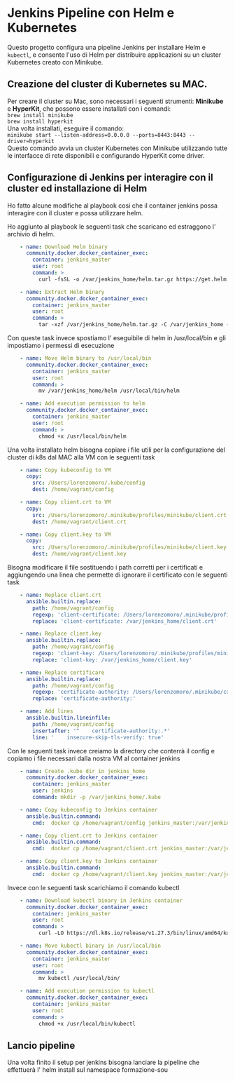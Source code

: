 # Jenkins Pipeline con Helm e Kubernetes

Questo progetto configura una pipeline Jenkins per installare Helm e `kubectl`, e consente l'uso di Helm per distribuire applicazioni su un cluster Kubernetes creato con Minikube.

## Creazione del cluster di Kubernetes su MAC.

Per creare il cluster su Mac, sono necessari i seguenti strumenti: **Minikube** e **HyperKit**, che possono essere installati con i comandi:  
`brew install minikube`  
`brew install hyperkit`  
Una volta installati, eseguire il comando:  
`minikube start --listen-address=0.0.0.0 --ports=8443:8443 --driver=hyperkit`  
Questo comando avvia un cluster Kubernetes con Minikube utilizzando tutte le interfacce di rete disponibili e configurando HyperKit come driver.

## Configurazione di Jenkins per interagire con il cluster ed installazione di Helm

Ho fatto alcune modifiche al playbook cosi che il container jenkins possa interagire con il cluster e possa utilizzare helm.  

Ho aggiunto al playbook le seguenti task che scaricano ed estraggono l' archivio di helm.
```yaml
    - name: Download Helm binary
      community.docker.docker_container_exec:
        container: jenkins_master
        user: root
        command: >
          curl -fsSL -o /var/jenkins_home/helm.tar.gz https://get.helm.sh/helm-v3.16.3-linux-amd64.tar.gz

    - name: Extract Helm binary
      community.docker.docker_container_exec:
        container: jenkins_master
        user: root
        command: >
          tar -xzf /var/jenkins_home/helm.tar.gz -C /var/jenkins_home --strip-components=1 linux-amd64/helm
```
Con queste task invece spostiamo l' eseguibile di helm in /usr/local/bin e gli impostiamo i permessi di esecuzione
```yaml
    - name: Move Helm binary to /usr/local/bin
      community.docker.docker_container_exec:
        container: jenkins_master
        user: root
        command: >
          mv /var/jenkins_home/helm /usr/local/bin/helm

    - name: Add execution permission to helm
      community.docker.docker_container_exec:
        container: jenkins_master
        user: root
        command: >
          chmod +x /usr/local/bin/helm
```
Una volta installato helm bisogna copiare i file utili per la configurazione del cluster di k8s dal MAC alla VM con le seguenti task
```yaml
    - name: Copy kubeconfig to VM
      copy:
        src: /Users/lorenzomoro/.kube/config
        dest: /home/vagrant/config

    - name: Copy client.crt to VM
      copy:
        src: /Users/lorenzomoro/.minikube/profiles/minikube/client.crt
        dest: /home/vagrant/client.crt

    - name: Copy client.key to VM
      copy:
        src: /Users/lorenzomoro/.minikube/profiles/minikube/client.key
        dest: /home/vagrant/client.key
```
Bisogna modificare il file sostituendo i path corretti per i certificati e aggiungendo una linea che permette di ignorare il certificato con le seguenti task

```yaml
    - name: Replace client.crt
      ansible.builtin.replace:
        path: /home/vagrant/config
        regexp: 'client-certificate: /Users/lorenzomoro/.minikube/profiles/minikube/client.crt'
        replace: 'client-certificate: /var/jenkins_home/client.crt'

    - name: Replace client.key
      ansible.builtin.replace:
        path: /home/vagrant/config
        regexp: 'client-key: /Users/lorenzomoro/.minikube/profiles/minikube/client.key'
        replace: 'client-key: /var/jenkins_home/client.key'

    - name: Replace certificare
      ansible.builtin.replace:
        path: /home/vagrant/config
        regexp: 'certificate-authority: /Users/lorenzomoro/.minikube/ca.crt'
        replace: 'certificate-authority:'

    - name: Add lines
      ansible.builtin.lineinfile:
        path: /home/vagrant/config
        insertafter: '^    certificate-authority:.*'
        line: '    insecure-skip-tls-verify: true'
 ```
Con le seguenti task invece creiamo la directory che conterrà il config e copiamo i file necessari dalla nostra VM al container jenkins
```yaml
    - name: Create .kube dir in jenkins_home
      community.docker.docker_container_exec:
        container: jenkins_master
        user: jenkins
        command: mkdir -p /var/jenkins_home/.kube

    - name: Copy kubeconfig to Jenkins container
      ansible.builtin.command:
        cmd:  docker cp /home/vagrant/config jenkins_master:/var/jenkins_home/.kube/config

    - name: Copy client.crt to Jenkins container
      ansible.builtin.command:
        cmd:  docker cp /home/vagrant/client.crt jenkins_master:/var/jenkins_home/client.crt

    - name: Copy client.key to Jenkins container
      ansible.builtin.command:
        cmd:  docker cp /home/vagrant/client.key jenkins_master:/var/jenkins_home/client.key
```
Invece con le seguenti task scarichiamo il comando kubectl
```yaml
    - name: Download kubectl binary in Jenkins container
      community.docker.docker_container_exec:
        container: jenkins_master
        user: root
        command: > 
          curl -LO https://dl.k8s.io/release/v1.27.3/bin/linux/amd64/kubectl

    - name: Move kubectl binary in /usr/local/bin
      community.docker.docker_container_exec:
        container: jenkins_master
        user: root
        command: >
          mv kubectl /usr/local/bin/

    - name: Add execution permission to kubectl
      community.docker.docker_container_exec:
        container: jenkins_master
        user: root
        command: >
          chmod +x /usr/local/bin/kubectl
```
## Lancio pipeline 
Una volta finito il setup per jenkins bisogna lanciare la pipeline che effettuerà l' helm install sul namespace formazione-sou
